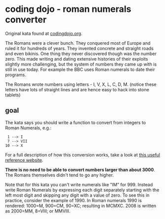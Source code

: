 # coding dojo - roman numerals converter

Original kata found at [codingdojo.org](http://codingdojo.org/cgi-bin/index.pl?KataRomanNumerals).

The Romans were a clever bunch. They conquered most of Europe and ruled it for hundreds of years. They invented concrete and straight roads and even bikinis. One thing they never discovered though was the number zero. This made writing and dating extensive histories of their exploits slightly more challenging, but the system of numbers they came up with is still in use today. For example the BBC uses Roman numerals to date their programs.

The Romans wrote numbers using letters - I, V, X, L, C, D, M. (notice these letters have lots of straight lines and are hence easy to hack into stone tablets)

## goal

The kata says you should write a function to convert from integers to Roman Numerals, e.g.:
```
 1 --> I
 7 --> VII
10 --> X
```

For a full description of how this conversion works, take a look at [this useful reference website](http://www.novaroma.org/via_romana/numbers.html).

**There is no need to be able to convert numbers larger than about 3000**. The Romans themselves didn't tend to go any higher.

Note that for this kata you can't write numerals like "IM" for 999. Instead write Roman Numerals by expressing each digit separately starting with the left most digit and skipping any digit with a value of zero. To see this in practice, consider the example of 1990. In Roman numerals 1990 is rendered: 1000=M, 900=CM, 90=XC; resulting in MCMXC. 2008 is written as 2000=MM, 8=VIII; or MMVIII. 

